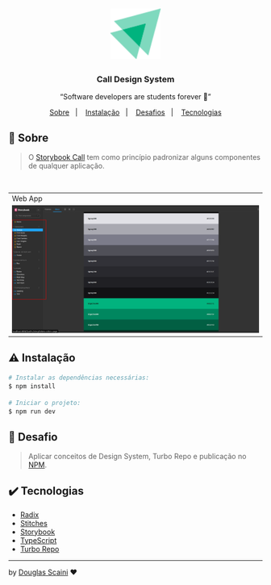 <h1 align="center"><img src=".github/ignite.svg" width="100px"/></h1>

<h3 align="center">Call Design System</h3>

<p align="center">“Software developers are students forever 🧠”</p>

<p align="center">
  <a href="#about">Sobre</a>&nbsp;&nbsp;&nbsp;|&nbsp;&nbsp;&nbsp;
  <a href="#install">Instalação</a>&nbsp;&nbsp;&nbsp;|&nbsp;&nbsp;&nbsp;
  <a href="#challenge">Desafios</a>&nbsp;&nbsp;&nbsp;|&nbsp;&nbsp;&nbsp;
  <a href="#technologies">Tecnologias</a>
</p>

## :speech_balloon: Sobre <a name="about"></a>

> O [Storybook Call](douglasscaini.github.io/call/) tem como princípio padronizar alguns componentes de qualquer aplicação.

<br />
<table>
  <tr>
    <td colspan="1">Web App</td>
  </tr>
  <tr>
    <td><img src=".github/storybook.png" width=1000px /></td></td>
  </tr>
</table>

## :warning: Instalação <a name="install"></a>

```bash
# Instalar as dependências necessárias:
$ npm install

# Iniciar o projeto:
$ npm run dev
```

## :triangular_flag_on_post: Desafio <a name="challenge"></a>

> Aplicar conceitos de Design System, Turbo Repo e publicação no [NPM](https://www.npmjs.com/org/ignite-ui-call).

## :heavy_check_mark: Tecnologias <a name="technologies"></a>

-   [Radix](https://www.radix-ui.com/)
-   [Stitches](https://stitches.dev/)
-   [Storybook](https://storybook.js.org/)
-   [TypeScript](https://www.typescriptlang.org/)
-   [Turbo Repo](https://turbo.build/)

---

by [Douglas Scaini](https://www.github.com/douglasscaini) ❤️
